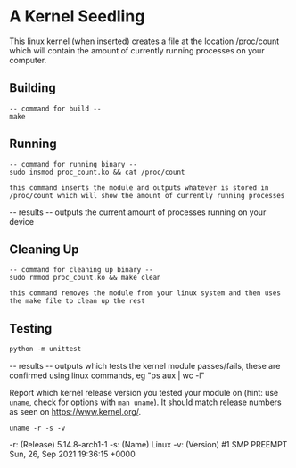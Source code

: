 # A Kernel Seedling
This linux kernel (when inserted) creates a file at the location /proc/count which will contain the amount of currently running processes on your computer.

## Building
```shell
-- command for build --
make
```

## Running
```shell
-- command for running binary --
sudo insmod proc_count.ko && cat /proc/count

this command inserts the module and outputs whatever is stored in /proc/count which will show the amount of currently running processes
```
-- results --
outputs the current amount of processes running on your device

## Cleaning Up
```shell
-- command for cleaning up binary --
sudo rmmod proc_count.ko && make clean

this command removes the module from your linux system and then uses the make file to clean up the rest
```

## Testing
```python
python -m unittest
```
-- results --
outputs which tests the kernel module passes/fails, these are confirmed using linux commands, eg "ps aux | wc -l"

Report which kernel release version you tested your module on
(hint: use `uname`, check for options with `man uname`).
It should match release numbers as seen on https://www.kernel.org/.

```shell
uname -r -s -v
```
-r: (Release) 5.14.8-arch1-1
-s: (Name) Linux
-v: (Version) #1 SMP PREEMPT Sun, 26, Sep 2021 19:36:15 +0000